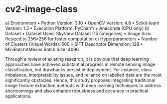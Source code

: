 # cv2-image-class
a)	Environment
•	Python Version: 3.10
•	OpenCV Version: 4.8
•	Scikit-learn Version: 1.3
•	Execution Platform: PyCharm + Anaconda (CPU only)
b)	Dataset
•	Dataset Used: SkyView Dataset (15 categories)
•	Image Size: Resized to 256×256 for faster computation
c)	Hyperparameters
•	Number of Clusters (Visual Words): 500
•	SIFT Descriptor Dimension: 128
•	MiniBatchKMeans Batch Size: 4096


Through a review of existing research, it is obvious that deep learning approaches have achieved substantial progress in remote sensing image classification, but drawbacks persist in deployment. For instance, class imbalance, interpretability issues, and reliance on labelled data are the most significantly obstacles. Hence, this study proposes integrating traditional image feature extraction methods with deep learning techniques to address shortcomings and also enhance robustness and accuracy in practical applications.
